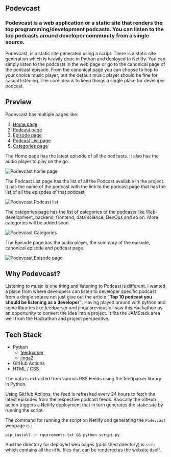 ## Podevcast

### Podevcast is a web application or a static site that renders the top programming/development podcasts. You can listen to the top podcasts around developer community from a single source. 

Podevcast, is a static site generated using a script. There is a static site generation which is heavily done in Python and deployed to Netlify. You can simply listen to the podcasts in the web page or go to the canonical page of the podcast episode. From the canonical page you can choose to hop to your choice music player, but the default music player should be fine for casual listening. The core idea is to keep things a single place for developer podcast.

## Preview

Podevcast has multiple pages like:

1. [Home page](https://podevcast.netlify.app/)
2. [Podcast page](https://podevcast.netlify.app/list)
3. [Episode page](https://podevcast.netlify.app/the_real_python_podcast/ep/1/)
4. [Podcast List page](https://podevcast.netlify.app/command_line_heroes/)
5. [Categories page](https://podevcast.netlify.app/category/)

The Home page has the latest episode of all the podcasts. It also has the audio player to play on the go.

![Podevcast home page](https://res.cloudinary.com/techstructive-blog/image/upload/v1645113477/blog-media/iafi8nthhj0vvvrcbhka.png)

The Podcast List page has the list of all the Podcast available in the project. It has the name of the podcast with the link to the podcast page that has the list of all the episodes of that podcast.

![Podevcast Podcast list](https://res.cloudinary.com/techstructive-blog/image/upload/v1645113598/blog-media/cnprgufs3lrouvgdl8jn.png)

The categories page has the list of categories of the podcasts like Web-development, backend, frontend, data science, DevOps and so on. More categories will be added soon.

![Podevcast Categories](https://res.cloudinary.com/techstructive-blog/image/upload/v1645113626/blog-media/uloq4xi1d4zfo8sfl7bm.png)

The Episode page has the audio player, the summary of the episode, canonical episode and podcast page. 

![Podevcast Episode page](https://res.cloudinary.com/techstructive-blog/image/upload/v1645113654/blog-media/omqks44p8b3u7jclkhgz.png)

## Why Podevcast?

Listening to music is one thing and listening to Podcast is different. I wanted a place from where developers can listen to developer specific podcast from a dingle source not just give out the article **"Top 10 podcast you should be listening as a developer"**. Having played around with python and some libraries like feedparser and jinga previously I saw this Hackathon as an opportunity to convert the idea into a project. It fits the JAMStack area well from the Hackathon and project perspective.  

## Tech Stack

- Python
  - [feedparser](https://pypi.org/project/feedparser/)
  - [jinga2](https://pypi.org/project/Jinja2/)
- GitHub Actions
- HTML / CSS

The data is extracted from various RSS Feeds using the feedparser library in Python. 

Using GitHub Actions, the feed is refreshed every 24 hours to fetch the latest episodes from the respective podcast feeds. Basically the GitHub action triggers a Netlify deployment that in turn generates the static site by running the script.

The command for running the script on Netlify and generating the `Podevcast` webpage is :

```
pip install -r rquirements.txt && python script.py
```

And the directory for deployed web pages (published directory) is `site` which contains all the `HTML` files that can be rendered as the website itself. 
